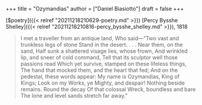 +++
title = "Ozymandias"
author = ["Daniel Biasiotto"]
draft = false
+++

[$poetry]({{< relref "20211218210629-poetry.md" >}})
[Percy Bysshe Shelley]({{< relref "20211218210816-percy_bysshe_shelley.md" >}}), 1818

> I met a traveller from an antique land,
> Who said—“Two vast and trunkless legs of stone
> Stand in the desert. . . . Near them, on the sand,
> Half sunk a shattered visage lies, whose frown,
> And wrinkled lip, and sneer of cold command,
> Tell that its sculptor well those passions read
> Which yet survive, stamped on these lifeless things,
> The hand that mocked them, and the heart that fed;
> And on the pedestal, these words appear:
> <span class="underline">My name is Ozymandias, King of Kings</span>;
> <span class="underline">Look on my Works, ye Mighty, and despair!
> Nothing beside remains.</span> Round the decay
> Of that colossal Wreck, boundless and bare
> The lone and level sands stretch far away.”